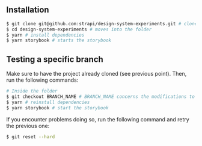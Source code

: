 ## Installation

```sh
$ git clone git@github.com:strapi/design-system-experiments.git # clone the project locally
$ cd design-system-experiments # moves into the folder
$ yarn # install dependencies
$ yarn storybook # starts the storybook
```

## Testing a specific branch

Make sure to have the project already cloned (see previous point). Then, run the following commands:

```sh
# Inside the folder
$ git checkout BRANCH_NAME # BRANCH_NAME concerns the modifications to tests
$ yarn # reinstall dependencies
$ yarn storybook # start the storybook
```

If you encounter problems doing so, run the following command and retry the previous one:

```sh
$ git reset --hard
```

